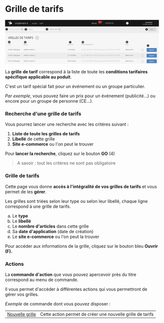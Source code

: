 # Grille de tarifs


![index-screenshotfionajoupilancom201508101358221](images/index-screenshotfionajoupilancom201508101358221.png)


<p>La <strong>grille</strong> <strong>de tarif</strong> correspond &agrave; la liste de toute les <strong>conditions tarifaires sp&eacute;cifique applicable au poduit</strong>.</p>
<p>C'est un tarif sp&eacute;cial fait pour un &eacute;v&eacute;nement ou un groupe particulier.</p>
<p><em>Par exemple</em>, vous pouvez faire un prix pour un &eacute;v&eacute;nement (publicit&eacute;...) ou encore pour un groupe de personne (CE...).</p>


<h3>Recherche d'une grille de tarifs</h3>
<p>Vous pourrez lancer une recherche avec les crit&egrave;res suivant :</p>
<ol>
<li><strong>Liste de toute les grilles&nbsp;de tarifs</strong></li>
<li><strong>Libell&eacute;</strong> de cette grille</li>
<li><strong>Site e-commerce</strong> ou l'on peut le trouver</li>
</ol>
<p>Pour<strong> lancer la recherche</strong>, cliquez sur le bouton <strong>GO</strong> (4)</p>
<blockquote>
<p>A savoir : tout les crit&egrave;res ne sont pas obligatoire</p>
</blockquote>
<h3>Grille de tarifs</h3>
<p>Cette page vous donne <strong>acc&egrave;s &agrave; l'int&eacute;gralit&eacute; de vos grilles de tarifs</strong> et vous permet de les <strong>g&eacute;rer</strong>.</p>
<p>Les grilles sont tri&eacute;es selon leur type ou selon leur libell&eacute;, chaque ligne correspond &agrave; une grille de tarifs.</p>
<ol type="a">
<li>Le <strong>type &nbsp;&nbsp; &nbsp;&nbsp;</strong></li>
<li>Le <strong>libell&eacute;&nbsp; &nbsp; &nbsp;</strong></li>
<li>Le <strong>nombre d'articles</strong> dans cette grille&nbsp;&nbsp;&nbsp;&nbsp;&nbsp;</li>
<li>Sa <strong>date d'application</strong> (date de cr&eacute;ation)&nbsp;&nbsp;&nbsp;&nbsp;&nbsp;</li>
<li>Le <strong>site e-commerce</strong> ou&nbsp;l'on peut la trouver&nbsp;&nbsp;&nbsp;&nbsp;&nbsp;&nbsp;&nbsp;</li>
</ol>
<p>Pour acc&eacute;der aux informations de la grille, cliquez sur le bouton bleu <strong>Ouvrir (F).</strong></p>
<h3>Actions</h3>
<p>La<strong>&nbsp;commande d'action</strong>&nbsp;que vous pouvez apercevoir pr&egrave;s du titre correspond au menu de commande.</p>
<p>Il vous permet d'acc&eacute;der &agrave; diff&eacute;rentes actions qui vous permettront de g&eacute;rer vos grilles.</p>
<p><em>Exemple</em> de commande dont vous pouvez disposer :</p>
<table>
<tbody>
<tr>
<td><a href="/fr-fr/office/gestion-commerciale/catalogue/grilledetarifs/EditGrille.aspx">Nouvelle grille</a></td>
<td>Cette action permet de cr&eacute;er une nouvelle grille de tarifs</td>
</tr>
</tbody>
</table>


